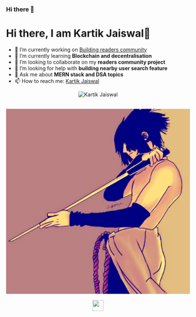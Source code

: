 ### Hi there 👋

<!--
**Adrenalinerush07/Adrenalinerush07** is a ✨ _special_ ✨ repository because its `README.md` (this file) appears on your GitHub profile.

Here are some ideas to get you started:

- 🔭 I’m currently working on ...
- 🌱 I’m currently learning ...
- 👯 I’m looking to collaborate on ...
- 🤔 I’m looking for help with ...
- 💬 Ask me about ...
- 📫 How to reach me: ...
- 😄 Pronouns: ...
- ⚡ Fun fact: ...
-->

<h1 align="centre"> Hi there, I am Kartik Jaiswal👋</h1>

- 🔭 I’m currently working on <a href="https://github.com/Adrenalinerush07/QNA" target="_blank">Building readers community</a> 
- 🌱 I’m currently learning <strong> Blockchain and decentralisation </strong>
- 👯 I’m looking to collaborate on my <strong> readers community project </strong>
- 🤔 I’m looking for help with <strong> building nearby user search feature </strong>
- 💬 Ask me about <strong> MERN stack and DSA topics </strong>
- 📫 How to reach me: <a href="https://www.linkedin.com/in/kartik-jaiswal-76623a16b/" target="_blank"> Kartik Jaiswal </a>

<p align="center">
  <img src="https://github-readme-stats.vercel.app/api?username=Adrenalinerush07&show_icons=true" alt="Kartik Jaiswal">
  
  &nbsp;
  <img src="https://github.com/Adrenalinerush07/Adrenalinerush07/blob/main/d8jjgkw-d4b8328a-47d7-4f81-a25f-6a42f2740ce0.jpg">
  
  
</p>



<p align="center">
  <a href="https://adrenalinerush07.github.io/resume/" target="_blank"> <img height="30" width="30" src="https://cdn.jsdelivr.net/npm/simple-icons@v4/icons/linkedin.svg" /> </a>
</p>
